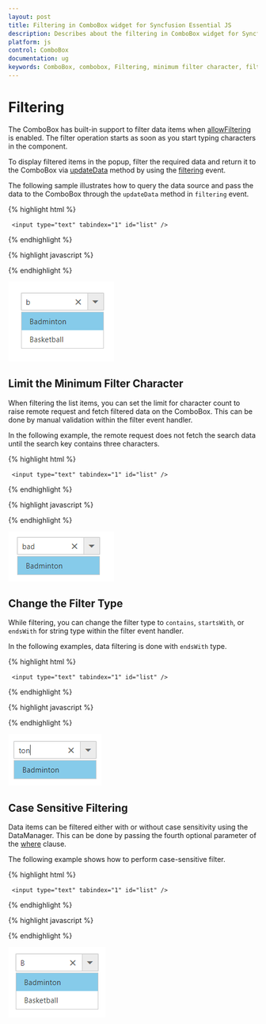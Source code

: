 ```yaml
---
layout: post
title: Filtering in ComboBox widget for Syncfusion Essential JS
description: Describes about the filtering in ComboBox widget for Syncfusion Essential JS
platform: js
control: ComboBox
documentation: ug
keywords: ComboBox, combobox, Filtering, minimum filter character, filter type
---
```


# Filtering

The ComboBox has built-in support to filter data items when [allowFiltering](https://help.syncfusion.com/api/js/ejcombobox#members:allowfiltering) is enabled. The filter
operation starts as soon as you start typing characters in the component.

To display filtered items in the popup, filter the required data and return it to the ComboBox
via [updateData](https://help.syncfusion.com/api/js/ejcombobox#members:fields) method by using the [filtering](https://help.syncfusion.com/api/js/ejcombobox#events:filtering) event.

The following sample illustrates how to query the data source and pass the data to the ComboBox
through the `updateData` method in `filtering` event.

{% highlight html %}
	
	 <input type="text" tabindex="1" id="list" />
			
{% endhighlight %}
	
{% highlight javascript %}	
	
<script type="text/javascript">

    var sportsData = [
        { id: 'level1', game: 'American Football' }, { id: 'level2', game: 'Badminton' },
        { id: 'level3', game: 'Basketball' }, { id: 'level4', game: 'Cricket' },
        { id: 'level5', game: 'Football' }, { id: 'level6', game: 'Golf' },
        { id: 'level7', game: 'Hockey' }, { id: 'level8', game: 'Rugby' },
        { id: 'level9', game: 'Snooker' }, { id: 'level10', game: 'Tennis' }
        ];
    var query = new ej.Query().select(['game', 'id']);
    $(function () {
        $('#list').ejComboBox({
            dataSource: sportsData,
            query: query.take(5),
            fields: { text: 'game', value: 'id' },
            placeholder: 'Select a game',
            popupHeight: '230px',
            allowFiltering: true,
            filtering: function(e){
                var query = new ej.Query().select(['game', 'id']);
                query = (e.text !== '') ? query.where('game', 'startswith', e.text, true) : query;
                e.updateData(sportsData, query);
            }
        });
    });

</script>	
		
{% endhighlight %}

![](Filtering_images/Filtering_image1.png)

## Limit the Minimum Filter Character

When filtering the list items, you can set the limit for character count to raise remote request and fetch
filtered data on the ComboBox. This can be done by manual validation within the filter event handler.

In the following example, the remote request does not fetch the search data until the search key contains three characters.

{% highlight html %}
	
	 <input type="text" tabindex="1" id="list" />
			
{% endhighlight %}
	
{% highlight javascript %}	
	
<script type="text/javascript">

    var sportsData = [
        { id: 'level1', game: 'American Football' }, { id: 'level2', game: 'Badminton' },
        { id: 'level3', game: 'Basketball' }, { id: 'level4', game: 'Cricket' },
        { id: 'level5', game: 'Football' }, { id: 'level6', game: 'Golf' },
        { id: 'level7', game: 'Hockey' }, { id: 'level8', game: 'Rugby' },
        { id: 'level9', game: 'Snooker' }, { id: 'level10', game: 'Tennis' }
        ];
    var query = new ej.Query().select(['game', 'id']);
    $(function () {
        $('#list').ejComboBox({
            dataSource: sportsData,
            query: query.take(5),
            fields: { text: 'game', value: 'id' },
            placeholder: 'Select a game',
            popupHeight: '230px',
            allowFiltering: true,
            filtering: function(e){
                // load overall data when search key empty.
                if(e.text == '') e.updateData(sportsData);
                else{
                    // restrict the remote request until search key contains 3 characters.
                    if (e.text.length < 3) { return; }
                    var query = new ej.Query().select(['country', 'id']);

                    query = (e.text !== '') ? query.where('country', 'startswith', e.text, true) : query;
                    e.updateData(sportsData, query);
                }
            }
        });
    });

</script>	
		
{% endhighlight %}

![](Filtering_images/Filtering_image2.png)

## Change the Filter Type

While filtering, you can change the filter type to `contains`,
`startsWith`, or `endsWith` for string type within the filter event handler.

In the following examples, data filtering is done with `endsWith` type.

{% highlight html %}
	
	 <input type="text" tabindex="1" id="list" />
			
{% endhighlight %}
	
{% highlight javascript %}	
	
<script type="text/javascript">

    var sportsData = [
        { id: 'level1', game: 'American Football' }, { id: 'level2', game: 'Badminton' },
        { id: 'level3', game: 'Basketball' }, { id: 'level4', game: 'Cricket' },
        { id: 'level5', game: 'Football' }, { id: 'level6', game: 'Golf' },
        { id: 'level7', game: 'Hockey' }, { id: 'level8', game: 'Rugby' },
        { id: 'level9', game: 'Snooker' }, { id: 'level10', game: 'Tennis' }
        ];
    var query = new ej.Query().select(['game', 'id']);
    $(function () {
        $('#list').ejComboBox({
            dataSource: sportsData,
            query: query.take(5),
            fields: { text: 'game', value: 'id' },
            placeholder: 'Select a game',
            popupHeight: '230px',
            allowFiltering: true,
            filtering: function(e){
                // load overall data when search key empty.
                if(e.text == '') e.updateData(sportsData);
                else{
                    var query = new ej.Query().select(['country', 'id']);
                    query = (e.text !== '') ? query.where('country', 'endswith', e.text, true) : query;
                    e.updateData(sportsData, query);
                }
            }
        });
    });

</script>	
		
{% endhighlight %}

![](Filtering_images/Filtering_image3.png)

## Case Sensitive Filtering

Data items can be filtered either with or without case sensitivity using the DataManager. This can be done
by passing the fourth optional parameter of the [where](https://help.syncfusion.com/api/js/ejquery#methods:where) clause.

The following example shows how to perform case-sensitive filter.

{% highlight html %}
	
	 <input type="text" tabindex="1" id="list" />
			
{% endhighlight %}
	
{% highlight javascript %}	
	
<script type="text/javascript">

    var sportsData = [
        { id: 'level1', game: 'American Football' }, { id: 'level2', game: 'Badminton' },
        { id: 'level3', game: 'Basketball' }, { id: 'level4', game: 'Cricket' },
        { id: 'level5', game: 'Football' }, { id: 'level6', game: 'Golf' },
        { id: 'level7', game: 'Hockey' }, { id: 'level8', game: 'Rugby' },
        { id: 'level9', game: 'Snooker' }, { id: 'level10', game: 'Tennis' }
        ];
    var query = new ej.Query().select(['game', 'id']);
    $(function () {
        $('#list').ejComboBox({
            dataSource: sportsData,
            query: query.take(5),
            fields: { text: 'game', value: 'id' },
            placeholder: 'Select a game',
            popupHeight: '230px',
            allowFiltering: true,
            filtering: function(e){
                // load overall data when search key empty.
                if(e.text == '') e.updateData(sportsData);
                else{
                    var query = new ej.Query().select(['country', 'id']);
                    //enable the case sensitive filtering by passing false to 4th parameter.
                    query = (e.text !== '') ? query.where('country', 'startswith', e.text, false) : query;
                    e.updateData(sportsData, query);
                }
            }
        });
    });

</script>	
		
{% endhighlight %}

![](Filtering_images/Filtering_image4.png)
